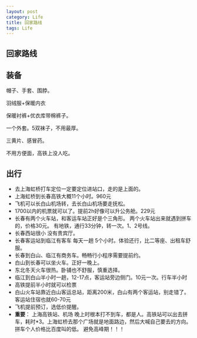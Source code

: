 ```yaml
---
layout: post
category: Life
title: 回家路线
tags: Life
---
```


## 回家路线

## 装备

帽子、手套、围脖。

羽绒服+保暖内衣

保暖衬裤+优衣库带棉裤子。



一个外套。5双袜子，不用最厚。

三黄片、感冒药。

不用方便面，高铁上没人吃。



## 出行

- 去上海虹桥打车定位一定要定位进站口，走的是上面的。
- 上海虹桥到长春高铁大概11个小时。960元
- 飞机可以长白山机场转，去长白山机场要走抚松。
- 1700以内的机票就可以了。提前2h好像可以升公务舱。229元
- 长春有两个火车站，和客运车站正好是个三角形。 两个火车站出来就遇到拼车的，价格30元。 有地铁，通行33分钟，转一次。1、2号线。
- 长春西站很小 没有贵宾厅。
- 长春客运站到临江有客车 每天一趟 5个小时。体验还行，比二等座、出租车舒服。
- 长春到白山、临江有商务车。畅畅行小程序需要提前约。
- 白山到长春可以坐火车。正好一晚上。
- 东北冬天火车很热。卧铺也不舒服，慎重选择。
- 临江到白山半小时一趟，12-17点，客运站旁边侧门。10元一次。行车半小时
- 高铁提前半小时就可以检票
- 白山火车站靠近白山客运总站，距离200米，白山有两个客运站，别走错了。 客运站住宿也就60-70元
- 飞机提前预订，选低价提醒。
- **重要**： 上海高铁站、机场 晚上时根本打不到车，都是人。高铁站可以出去拼车，耗时*3。上海虹桥去那个广场就是地面路边，然后大喊自己要去的方向。拼车个人价格比百度叫的低。 避免高峰期！！！